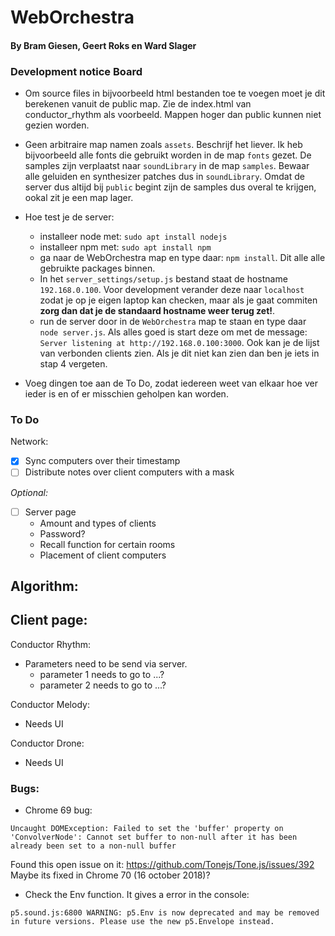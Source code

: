 # WebOrchestra
#### By Bram Giesen, Geert Roks en Ward Slager

### Development notice Board
  - Om source files in bijvoorbeeld html bestanden toe te voegen moet je dit berekenen vanuit de public map. Zie de index.html van conductor_rhythm als voorbeeld. Mappen hoger dan public kunnen niet gezien worden.

  - Geen arbitraire map namen zoals `assets`. Beschrijf het liever. Ik heb bijvoorbeeld alle fonts die gebruikt worden in de map `fonts` gezet. De samples zijn verplaatst naar `soundLibrary` in de map `samples`. Bewaar alle geluiden en synthesizer patches dus in `soundLibrary`. Omdat de server dus altijd bij `public` begint zijn de samples dus overal te krijgen, ookal zit je een map lager.

  - Hoe test je de server:
    - installeer node met: `sudo apt install nodejs`
    - installeer npm met:  `sudo apt install npm`
    - ga naar de WebOrchestra map en type daar:  `npm install`. Dit alle alle gebruikte packages binnen.
    - In het `server_settings/setup.js` bestand staat de hostname `192.168.0.100`. Voor development verander deze naar `localhost` zodat je op je eigen laptop kan checken, maar als je gaat commiten **zorg dan dat je de standaard hostname weer terug zet!**.
    - run de server door in de `WebOrchestra` map te staan en type daar `node server.js`. Als alles goed is start deze om met de message: `Server listening at http://192.168.0.100:3000`. Ook kan je de lijst van verbonden clients zien. Als je dit niet kan zien dan ben je iets in stap 4 vergeten.


  - Voeg dingen toe aan de To Do, zodat iedereen weet van elkaar hoe ver ieder is en of er misschien geholpen kan worden.

### To Do

Network:
  - [x] Sync computers over their timestamp
  - [ ] Distribute notes over client computers with a mask

  *Optional:*
  - [ ] Server page
    - Amount and types of clients
    - Password?
    - Recall function for certain rooms
    - Placement of client computers


Algorithm:
  -

Client page:
  -

Conductor Rhythm:
  - Parameters need to be send via server.
    - parameter 1 needs to go to ...?
    - parameter 2 needs to go to ...?

Conductor Melody:
  - Needs UI

Conductor Drone:
  - Needs UI


### Bugs:
  - Chrome 69 bug:
  ~~~
  Uncaught DOMException: Failed to set the 'buffer' property on 'ConvolverNode': Cannot set buffer to non-null after it has been already been set to a non-null buffer
  ~~~
  Found this open issue on it: https://github.com/Tonejs/Tone.js/issues/392
  Maybe its fixed in Chrome 70 (16 october 2018)?

  - Check the Env function. It gives a error in the console:
  ~~~
  p5.sound.js:6800 WARNING: p5.Env is now deprecated and may be removed in future versions. Please use the new p5.Envelope instead.
  ~~~
